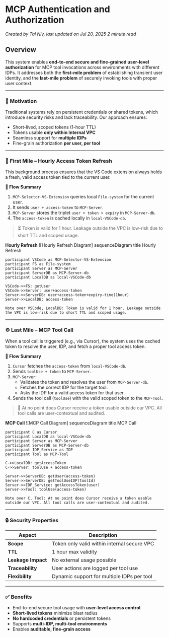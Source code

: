# MCP Authentication and Authorization

*Created by Tal Niv, last updated on Jul 20, 2025* *2 minute read*

## Overview
This system enables **end-to-end secure and fine-grained user-level authorization** for MCP tool invocations across environments with different IDPs.
It addresses both the **first-mile problem** of establishing transient user identity, and the **last-mile problem** of securely invoking tools with proper user context.

---

### 🧩 Motivation
Traditional systems rely on persistent credentials or shared tokens, which introduce security risks and lack traceability. Our approach ensures:
* Short-lived, scoped tokens (1-hour TTL)
* Tokens usable **only within Internal VPC**
* Seamless support for **multiple IDPs**
* Fine-grain authorization **per user, per tool**

---

### 🔁 First Mile – Hourly Access Token Refresh
This background process ensures that the VS Code extension always holds a fresh, valid access token tied to the current user.

**🔄 Flow Summary**
1.  `MCP-Selector-VS-Extension` queries local `File-system` for the current user.
2.  It sends `user + access-token` to `MCP-Server`.
3.  `MCP-Server` stores the triplet `user + token + expiry` in `MCP-Server-db`.
4.  The `access-token` is cached locally in `local-VSCode-db`.

> ⏳ Token is valid for 1 hour. Leakage outside the VPC is low-risk due to short TTL and scoped usage.

**Hourly Refresh**
![Hourly Refresh Diagram]
sequenceDiagram
    title Hourly Refresh

    participant VSCode as MCP-Selector-VS-Extension
    participant FS as File-system
    participant Server as MCP-Server
    participant ServerDB as MCP-Server-db
    participant LocalDB as local-VSCode-db

    VSCode->>FS: getUser
    VSCode->>Server: user+access-token
    Server->>ServerDB: user+access-token+expiry-time(1hour)
    Server->>LocalDB: access-token
    
    Note over VSCode, LocalDB: Token is valid for 1 hour. Leakage outside the VPC is low-risk due to short TTL and scoped usage.

---

### ⚙️ Last Mile – MCP Tool Call
When a tool call is triggered (e.g., via Cursor), the system uses the cached token to resolve the user, IDP, and fetch a proper tool access token.

**🧭 Flow Summary**
1.  `Cursor` fetches the `access-token` from `local-VSCode-db`.
2.  Sends `toolUse + token` to `MCP-Server`.
3.  `MCP-Server`:
    * Validates the token and resolves the user from `MCP-Server-db`.
    * Fetches the correct IDP for the target tool.
    * Asks the IDP for a valid access token for that user.
4.  Sends the tool call (`toolUse`) with the valid scoped token to the `MCP-Tool`.

> 🔐 At no point does Cursor receive a token usable outside our VPC. All tool calls are user-contextual and audited.

**MCP Call**
![MCP Call Diagram]
sequenceDiagram
    title MCP Call

    participant C as Cursor
    participant LocalDB as local-VSCode-db
    participant Server as MCP-Server
    participant ServerDB as MCP-Server-db
    participant IDP_Service as IDP
    participant Tool as MCP-Tool

    C->>LocalDB: getAccessToken
    C->>Server: toolUse + access-token
    
    Server->>ServerDB: getUser(access-token)
    Server->>ServerDB: getToolUseIDP(toolId)
    Server->>IDP_Service: getAccessToken(user)
    Server->>Tool: toolUse(access-token)

    Note over C, Tool: At no point does Cursor receive a token usable outside our VPC. All tool calls are user-contextual and audited.

---

### 🔒 Security Properties

| Aspect          | Description                                |
| --------------- | ------------------------------------------ |
| **Scope** | Token only valid within internal secure VPC |
| **TTL** | 1 hour max validity                        |
| **Leakage Impact**| No external usage possible                 |
| **Traceability**| User actions are logged per tool use       |
| **Flexibility** | Dynamic support for multiple IDPs per tool |

---

### ✅ Benefits
* End-to-end secure tool usage with **user-level access control**
* **Short-lived tokens** minimize blast radius
* **No hardcoded credentials** or persistent tokens
* Supports **multi-IDP, multi-tool environments**
* Enables **auditable, fine-grain access**